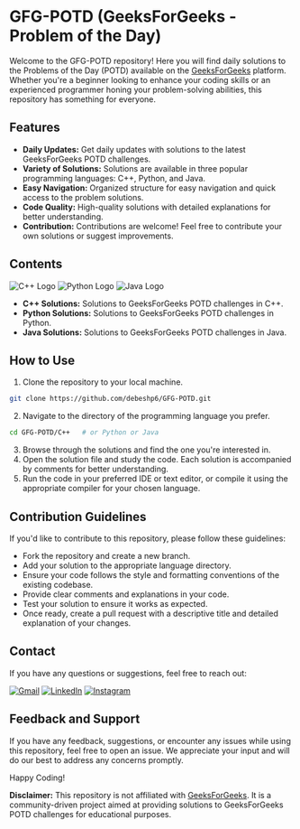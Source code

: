 # GFG-POTD (GeeksForGeeks - Problem of the Day)
Welcome to the GFG-POTD repository! Here you will find daily solutions to the Problems of the Day (POTD) available on the [GeeksForGeeks](https://www.geeksforgeeks.org/problem-of-the-day) platform. Whether you're a beginner looking to enhance your coding skills or an experienced programmer honing your problem-solving abilities, this repository has something for everyone.
## Features
- **Daily Updates:** Get daily updates with solutions to the latest GeeksForGeeks POTD challenges.
- **Variety of Solutions:** Solutions are available in three popular programming languages: C++, Python, and Java.
- **Easy Navigation:** Organized structure for easy navigation and quick access to the problem solutions.
- **Code Quality:** High-quality solutions with detailed explanations for better understanding.
- **Contribution:** Contributions are welcome! Feel free to contribute your own solutions or suggest improvements.
## Contents
![C++ Logo](https://img.icons8.com/color/48/000000/c-plus-plus-logo.png) ![Python Logo](https://img.icons8.com/color/48/000000/python.png) ![Java Logo](https://img.icons8.com/color/48/000000/java-coffee-cup-logo.png)
- **C++ Solutions:** Solutions to GeeksForGeeks POTD challenges in C++.
- **Python Solutions:** Solutions to GeeksForGeeks POTD challenges in Python.
- **Java Solutions:** Solutions to GeeksForGeeks POTD challenges in Java.
## How to Use
1. Clone the repository to your local machine.
```bash
git clone https://github.com/debeshp6/GFG-POTD.git
```
2. Navigate to the directory of the programming language you prefer.
```bash
cd GFG-POTD/C++   # or Python or Java
```
3. Browse through the solutions and find the one you're interested in.
4. Open the solution file and study the code. Each solution is accompanied by comments for better understanding.
5. Run the code in your preferred IDE or text editor, or compile it using the appropriate compiler for your chosen language.
## Contribution Guidelines
If you'd like to contribute to this repository, please follow these guidelines:
- Fork the repository and create a new branch.
- Add your solution to the appropriate language directory.
- Ensure your code follows the style and formatting conventions of the existing codebase.
- Provide clear comments and explanations in your code.
- Test your solution to ensure it works as expected.
- Once ready, create a pull request with a descriptive title and detailed explanation of your changes.
## Contact
If you have any questions or suggestions, feel free to reach out:

[![Gmail](https://img.shields.io/badge/-Gmail-red?style=flat-square&logo=gmail&logoColor=white)](mailto:debeshp6@gmail.com)
[![LinkedIn](https://img.shields.io/badge/-LinkedIn-blue?style=flat-square&logo=linkedin&logoColor=white)](https://www.linkedin.com/in/debesh-paul-4254511bb/)
[![Instagram](https://img.shields.io/badge/-Instagram-purple?style=flat-square&logo=instagram&logoColor=white)](https://www.instagram.com/debesh66.official/)

## Feedback and Support
If you have any feedback, suggestions, or encounter any issues while using this repository, feel free to open an issue. We appreciate your input and will do our best to address any concerns promptly.

Happy Coding!

**Disclaimer:** This repository is not affiliated with [GeeksForGeeks](https://www.geeksforgeeks.org/problem-of-the-day). It is a community-driven project aimed at providing solutions to GeeksForGeeks POTD challenges for educational purposes.
